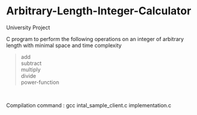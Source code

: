 # Arbitrary-Length-Integer-Calculator
University Project 

C program to perform the following operations on an integer of arbitrary length with minimal space and time complexity </br> 
  >add </br>
  >subtract </br>
  >multiply </br>
  >divide</br>
  >power-function</br> 
</br>
  
Compilation command : gcc intal_sample_client.c implementation.c
